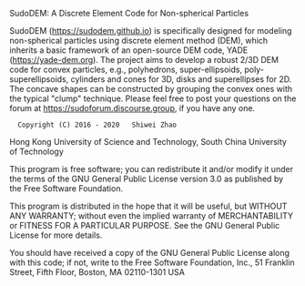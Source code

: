 SudoDEM: A Discrete Element Code for Non-spherical Particles

SudoDEM (https://sudodem.github.io) is specifically designed for modeling non-spherical particles using discrete element method (DEM), which inherits 
a basic framework of an open-source DEM code, YADE (https://yade-dem.org). The project aims to develop a robust 2/3D DEM code for convex particles, e.g., polyhedrons, super-ellipsoids, poly-superellipsoids, cylinders and cones for 3D, disks and superellipses for 2D. The concave shapes can be constructed by grouping the convex ones with the typical "clump" technique. Please feel free to post your questions on the forum at https://sudoforum.discourse.group, if you have any one.

      Copyright (C) 2016 - 2020   Shiwei Zhao
 Hong Kong University of Science and Technology, South China University of Technology

This program is free software; you can redistribute it and/or modify it under the terms of the GNU General Public License version 3.0 as published by the Free Software Foundation.

This program is distributed in the hope that it will be useful, but WITHOUT ANY WARRANTY; without even the implied warranty of 
MERCHANTABILITY or FITNESS FOR A PARTICULAR PURPOSE. See the GNU General Public License for more details.

You should have received a copy of the GNU General Public License along with this code; if not, write to the Free Software Foundation, Inc., 51 Franklin Street, Fifth Floor, Boston, MA 02110-1301 USA

